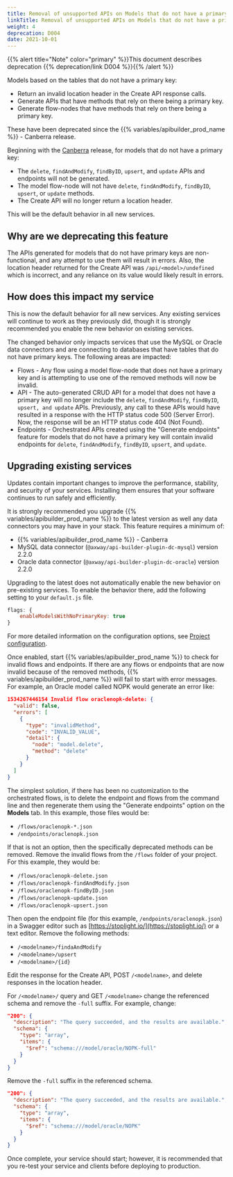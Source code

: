 ```yaml
---
title: Removal of unsupported APIs on Models that do not have a primary key
linkTitle: Removal of unsupported APIs on Models that do not have a primary key
weight: 4
deprecation: D004
date: 2021-10-01
---
```


{{% alert title="Note" color="primary" %}}This document describes deprecation {{% deprecation/link D004 %}}{{% /alert %}}

Models based on the tables that do not have a primary key:

* Return an invalid location header in the Create API response calls.
* Generate APIs that have methods that rely on there being a primary key.
* Generate flow-nodes that have methods that rely on there being a primary key.

These have been deprecated since the {{% variables/apibuilder_prod_name %}} - Canberra release.

Beginning with the [Canberra](/docs/release_notes/canberra) release, for models that do not have a primary key:

* The `delete`, `findAndModify`, `findByID`, `upsert`, and `update` APIs and endpoints will not be generated.
* The model flow-node will not have `delete`, `findAndModify`, `findByID`, `upsert`, or `update` methods.
* The Create API will no longer return a location header.

This will be the default behavior in all new services.

## Why are we deprecating this feature

The APIs generated for models that do not have primary keys are non-functional, and any attempt to use them will result in errors. Also, the location header returned for the Create API was `/api/<model>/undefined` which is incorrect, and any reliance on its value would likely result in errors.

## How does this impact my service

This is now the default behavior for all new services. Any existing services will continue to work as they previously did, though it is strongly recommended you enable the new behavior on existing services.

The changed behavior only impacts services that use the MySQL or Oracle data connectors and are connecting to databases that have tables that do not have primary keys. The following areas are impacted:

* Flows - Any flow using a model flow-node that does not have a primary key and is attempting to use one of the removed methods will now be invalid.
* API - The auto-generated CRUD API for a model that does not have a primary key will no longer include the `delete`, `findAndModify`, `findByID`, `upsert, and update` APIs. Previously, any call to these APIs would have resulted in a response with the HTTP status code 500 (Server Error). Now, the response will be an HTTP status code 404 (Not Found).
* Endpoints - Orchestrated APIs created using the "Generate endpoints" feature for models that do not have a primary key will contain invalid endpoints for `delete`, `findAndModify`, `findByID`, `upsert`, and `update`.

## Upgrading existing services

Updates contain important changes to improve the performance, stability, and security of your services. Installing them ensures that your software continues to run safely and efficiently.

It is strongly recommended you upgrade {{% variables/apibuilder_prod_name %}} to the latest version as well any data connectors you may have in your stack. This feature requires a minimum of:

* {{% variables/apibuilder_prod_name %}} - Canberra
* MySQL data connector (`@axway/api-builder-plugin-dc-mysql`) version 2.2.0
* Oracle data connector (`@axway/api-builder-plugin-dc-oracle`) version 2.2.0

Upgrading to the latest does not automatically enable the new behavior on pre-existing services. To enable the behavior there, add the following setting to your `default.js` file.

```javascript
flags: {
    enableModelsWithNoPrimaryKey: true
}
```

For more detailed information on the configuration options, see [Project configuration](/docs/developer_guide/project/configuration/project_configuration/#flags).

Once enabled, start {{% variables/apibuilder_prod_name %}} to check for invalid flows and endpoints. If there are any flows or endpoints that are now invalid because of the removed methods, {{% variables/apibuilder_prod_name %}} will fail to start with error messages. For example, an Oracle model called NOPK would generate an error like:

```json
1534267446154 Invalid flow oraclenopk-delete: {
  "valid": false,
  "errors": [
    {
      "type": "invalidMethod",
      "code": "INVALID_VALUE",
      "detail": {
        "node": "model.delete",
        "method": "delete"
      }
    }
  ]
}
```

The simplest solution, if there has been no customization to the orchestrated flows, is to delete the endpoint and flows from the command line and then regenerate them using the "Generate endpoints" option on the **Models** tab. In this example, those files would be:

* `/flows/oraclenopk-*.json`
* `/endpoints/oraclenopk.json`

If that is not an option, then the specifically deprecated methods can be removed. Remove the invalid flows from the `/flows` folder of your project. For this example, they would be:

* `/flows/oraclenopk-delete.json`
* `/flows/oraclenopk-findAndModify.json`
* `/flows/oraclenopk-findByID.json`
* `/flows/oraclenopk-update.json`
* `/flows/oraclenopk-upsert.json`

Then open the endpoint file (for this example, `/endpoints/oraclenopk.json`) in a Swagger editor such as [https://stoplight.io/](https://stoplight.io/) or a text editor. Remove the following methods:

* `/<modelname>/findaAndModify`
* `/<modelname>/upsert`
* `/<modelname>/{id}`

Edit the response for the Create API, POST `/<modelname>`, and delete responses in the location header.

For `/<modelname>/` query and GET `/<modelname>` change the referenced schema and remove the `-full` suffix. For example, change:

```json
"200": {
  "description": "The query succeeded, and the results are available.",
  "schema": {
    "type": "array",
    "items": {
      "$ref": "schema:///model/oracle/NOPK-full"
    }
  }
}
```

Remove the `-full` suffix in the referenced schema.

```json
"200": {
  "description": "The query succeeded, and the results are available.",
  "schema": {
    "type": "array",
    "items": {
      "$ref": "schema:///model/oracle/NOPK"
    }
  }
}
```

Once complete, your service should start; however, it is recommended that you re-test your service and clients before deploying to production.
